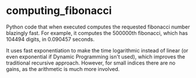 computing_fibonacci
===================

Python code that when executed computes the requested fibonacci number blazingly fast. For example, it computes the 500000th fibonacci, which has 104494 digits, in 0.090457 seconds.

It uses fast exponentiation to make the time logarithmic instead of linear (or even exponential if Dynamic Programming isn't used), which improves the traditional recursive approach. However, for small indices there are no gains, as the arithmetic is much more involved.
